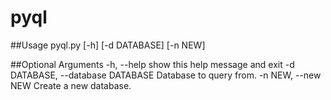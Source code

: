 # pyql

##Usage
     pyql.py [-h] [-d DATABASE] [-n NEW]

##Optional Arguments
     -h, --help                           show this help message and exit
     -d DATABASE, --database DATABASE     Database to query from.
    -n NEW, --new NEW                     Create a new database.
